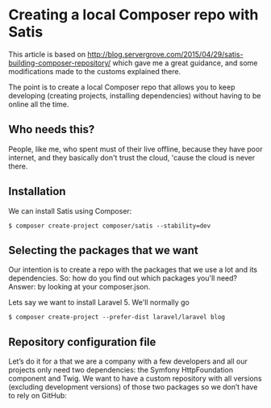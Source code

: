 # Creating a local Composer repo with Satis

This article is based on http://blog.servergrove.com/2015/04/29/satis-building-composer-repository/
which gave me a great guidance, and some modifications made to the customs explained there.

The point is to create a local Composer repo that allows you to keep developing (creating projects, 
installing dependencies) without having to be online all the time.

## Who needs this?

People, like me, who spent must of their live offline, because they have poor internet, and
they basically don't trust the cloud, 'cause the cloud is never there.

## Installation

We can install Satis using Composer:

    $ composer create-project composer/satis --stability=dev
    
## Selecting the packages that we want

Our intention is to create a repo with the packages that we use a lot and its dependencies. So:
 how do you find out which packages you'll need? Answer: by looking at your composer.json.
 
Lets say we want to install Laravel 5. We'll normally go 
    
    $ composer create-project --prefer-dist laravel/laravel blog
    
    


## Repository configuration file


Let’s do it for a  that we are a company with a few developers and all our projects only need two dependencies: the Symfony HttpFoundation component and Twig. We want to have a custom repository with all versions (excluding development versions) of those two packages so we don’t have to rely on GitHub:

